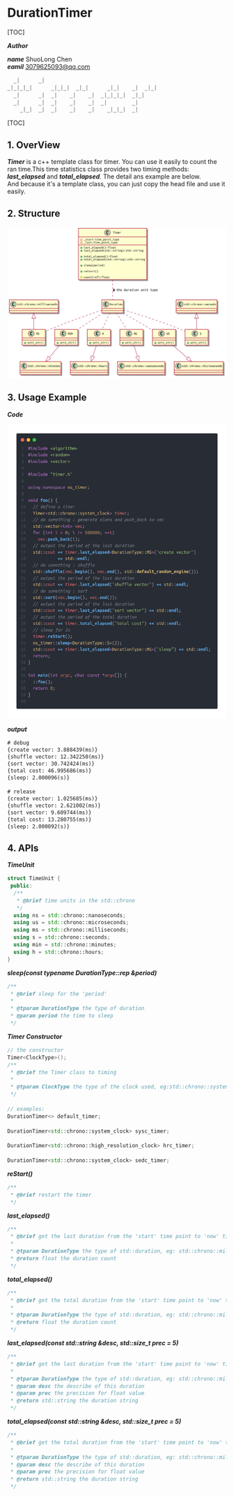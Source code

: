 # DurationTimer

[TOC]

___Author___

___name___ ShuoLong Chen  
___eamil___ 3079625093@qq.com

```cpp
  _|      _|                                      
_|_|_|_|      _|_|_|  _|_|      _|_|    _|  _|_|  
  _|      _|  _|    _|    _|  _|_|_|_|  _|_|      
  _|      _|  _|    _|    _|  _|        _|        
    _|_|  _|  _|    _|    _|    _|_|_|  _|       
```



[TOC]

## 1. OverView

___Timer___ is a c++ template class for timer. You can use it easily to count the ran time.This time statistics class provides two timing methods: ___last_elapsed___ and ___total_elapsed___. The detail ans example are below.  
And because it's a template class, you can just copy the head file and use it easily.

## 2. Structure

<img src="./docs/timer.png">

## 3. Usage Example

___Code___

<img src="./docs/code.png">

___output___
```log
# debug
{create vector: 3.888439(ms)}
{shuffle vector: 12.342250(ms)}
{sort vector: 30.742424(ms)}
{total cost: 46.995686(ms)}
{sleep: 2.000096(s)}

# release
{create vector: 1.025685(ms)}
{shuffle vector: 2.621002(ms)}
{sort vector: 9.609744(ms)}
{total cost: 13.280755(ms)}
{sleep: 2.000092(s)}
```

## 4. APIs
___TimeUnit___ 

```cpp
struct TimeUnit {
 public:
  /**
   * @brief time units in the std::chrono
   */
  using ns = std::chrono::nanoseconds;
  using us = std::chrono::microseconds;
  using ms = std::chrono::milliseconds;
  using s = std::chrono::seconds;
  using min = std::chrono::minutes;
  using h = std::chrono::hours;
}
```

___sleep(const typename DurationType::rep &period)___

```cpp
/**
 * @brief sleep for the 'period'
 *
 * @tparam DurationType the type of duration
 * @param period the time to sleep
 */
```

___Timer Constructor___ 

```cpp
// the constructor
Timer<ClockType>();
/**
 * @brief the Timer class to timing
 * 
 * @tparam ClockType the type of the clock used, eg:std::chrono::system_clock
 */

// examples: 
DurationTimer<> default_timer;

DurationTimer<std::chrono::system_clock> sysc_timer;

DurationTimer<std::chrono::high_resolution_clock> hrc_timer;

DurationTimer<std::chrono::system_clock> sedc_timer;

```

___reStart()___

```cpp
/**
 * @brief restart the timer
 */
```

___last_elapsed()___ 

```cpp
/**
 * @brief get the last duration from the 'start' time point to 'now' time point
 * 
 * @tparam DurationType the type of std::duration, eg: std::chrono::milliseconds, std::chrono::seconds
 * @return float the duration count
 */
```
___total_elapsed()___ 

```cpp
/**
 * @brief get the total duration from the 'start' time point to 'now' time point
 * 
 * @tparam DurationType the type of std::duration, eg: std::chrono::milliseconds, std::chrono::seconds
 * @return float the duration count
 */
```
___last_elapsed(const std::string &desc, std::size_t *prec* = 5)___ 

```cpp
/**
 * @brief get the last duration from the 'start' time point to 'now' time point
 * 
 * @tparam DurationType the type of std::duration, eg: std::chrono::milliseconds, std::chrono::seconds
 * @param desc the describe of this duration
 * @param prec the precision for float value
 * @return std::string the duration string
 */
```
___total_elapsed(const std::string &desc, std::size_t *prec* = 5)___ 

```cpp
/**
 * @brief get the total duration from the 'start' time point to 'now' time point
 * 
 * @tparam DurationType the type of std::duration, eg: std::chrono::milliseconds, std::chrono::seconds
 * @param desc the describe of this duration
 * @param prec the precision for float value
 * @return std::string the duration string
 */
```
